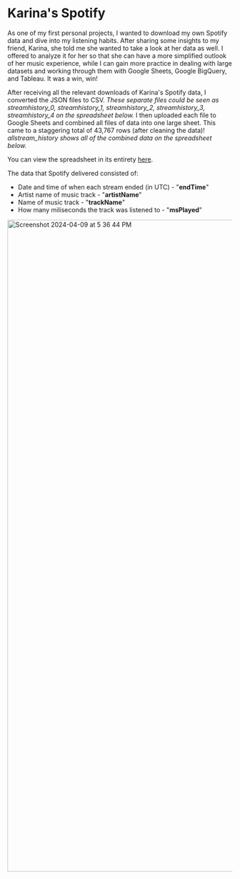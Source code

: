 # Karina's Spotify

As one of my first personal projects, I wanted to download my own Spotify data and dive into my listening habits. After sharing some insights to my friend, Karina, she told me she wanted to take a look at her data as well. I offered to analyze it for her so that she can have a more simplified outlook of her music experience, while I can gain more practice in dealing with large datasets and working through them with Google Sheets, Google BigQuery, and Tableau. It was a win, win!

After receiving all the relevant downloads of Karina's Spotify data, I converted the JSON files to CSV.
_These separate files could be seen as streamhistory_0, streamhistory_1, streamhistory_2, streamhistory_3, streamhistory_4 on the spreadsheet below._ 
I then uploaded each file to Google Sheets and combined all files of data into one large sheet. This came to a staggering total of 43,767 rows (after cleaning the data)!
_allstream_history shows all of the combined data on the spreadsheet below._

You can view the spreadsheet in its entirety [here](https://docs.google.com/spreadsheets/d/1x73eIN_c2P6Nw-ASdNACYE_e-DNZcNBKP-CWkHB2WFE/edit#gid=1663538200). 

The data that Spotify delivered consisted of:
  - Date and time of when each stream ended (in UTC) - "**endTime**"
  - Artist name of music track - "**artistName**"
  - Name of music track - "**trackName**"
  - How many miliseconds the track was listened to - "**msPlayed**"
<img width="1459" alt="Screenshot 2024-04-09 at 5 36 44 PM" src="https://github.com/panche12/karinas-spotify/assets/67511947/b179bac7-12e6-4bcd-89b9-cd5902250ed7">
